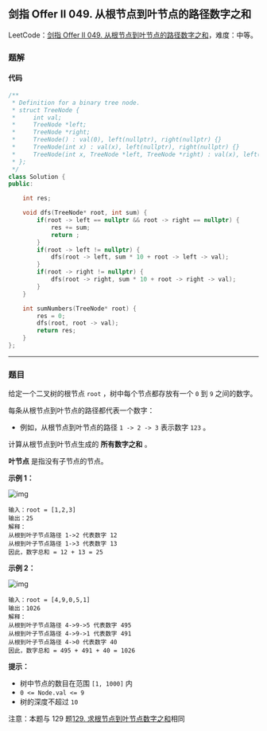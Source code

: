 ## 剑指 Offer II 049. 从根节点到叶节点的路径数字之和

LeetCode：[剑指 Offer II 049. 从根节点到叶节点的路径数字之和](https://leetcode.cn/problems/3Etpl5/)，难度：中等。

### 题解

#### 代码

```c++
/**
 * Definition for a binary tree node.
 * struct TreeNode {
 *     int val;
 *     TreeNode *left;
 *     TreeNode *right;
 *     TreeNode() : val(0), left(nullptr), right(nullptr) {}
 *     TreeNode(int x) : val(x), left(nullptr), right(nullptr) {}
 *     TreeNode(int x, TreeNode *left, TreeNode *right) : val(x), left(left), right(right) {}
 * };
 */
class Solution {
public:

    int res;

    void dfs(TreeNode* root, int sum) {
        if(root -> left == nullptr && root -> right == nullptr) {
            res += sum;
            return ;
        }
        if(root -> left != nullptr) {
            dfs(root -> left, sum * 10 + root -> left -> val);
        }
        if(root -> right != nullptr) {
            dfs(root -> right, sum * 10 + root -> right -> val);
        }
    }

    int sumNumbers(TreeNode* root) {
        res = 0;
        dfs(root, root -> val);
        return res;
    }
};
```



---



### 题目

给定一个二叉树的根节点 `root` ，树中每个节点都存放有一个 `0` 到 `9` 之间的数字。

每条从根节点到叶节点的路径都代表一个数字：

- 例如，从根节点到叶节点的路径 `1 -> 2 -> 3` 表示数字 `123` 。

计算从根节点到叶节点生成的 **所有数字之和** 。

**叶节点** 是指没有子节点的节点。

 

**示例 1：**

![img](https://gitee.com/xwl66/leetcode/raw/master/image/jianZhiOfferII049-num1tree.jpg)

```
输入：root = [1,2,3]
输出：25
解释：
从根到叶子节点路径 1->2 代表数字 12
从根到叶子节点路径 1->3 代表数字 13
因此，数字总和 = 12 + 13 = 25
```

**示例 2：**

![img](https://gitee.com/xwl66/leetcode/raw/master/image/jianZhiOfferII049-num2tree.jpg)

```
输入：root = [4,9,0,5,1]
输出：1026
解释：
从根到叶子节点路径 4->9->5 代表数字 495
从根到叶子节点路径 4->9->1 代表数字 491
从根到叶子节点路径 4->0 代表数字 40
因此，数字总和 = 495 + 491 + 40 = 1026
```

 

**提示：**

- 树中节点的数目在范围 `[1, 1000]` 内
- `0 <= Node.val <= 9`
- 树的深度不超过 `10`

 

注意：本题与 129 题[129. 求根节点到叶节点数字之和](https://leetcode-cn.com/problems/sum-root-to-leaf-numbers/)相同


